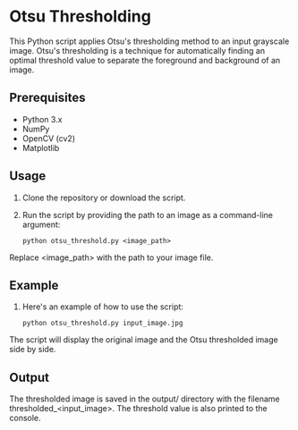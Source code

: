 # Otsu Thresholding

This Python script applies Otsu's thresholding method to an input grayscale image. Otsu's thresholding is a technique for automatically finding an optimal threshold value to separate the foreground and background of an image.

## Prerequisites

- Python 3.x
- NumPy
- OpenCV (cv2)
- Matplotlib

## Usage

1. Clone the repository or download the script.
2. Run the script by providing the path to an image as a command-line argument:

   ```shell
   python otsu_threshold.py <image_path>
Replace <image_path> with the path to your image file.

## Example

1. Here's an example of how to use the script:

   ```shell
   python otsu_threshold.py input_image.jpg
The script will display the original image and the Otsu thresholded image side by side.

## Output

The thresholded image is saved in the output/ directory with the filename thresholded_<input_image>. The threshold value is also printed to the console.
